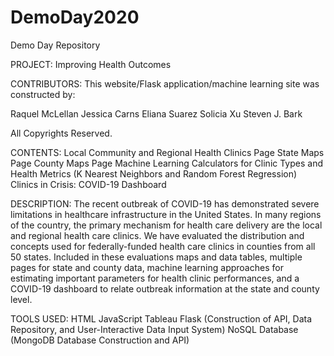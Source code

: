 # DemoDay2020
Demo Day Repository 

PROJECT: Improving Health Outcomes

CONTRIBUTORS: This website/Flask application/machine learning site was constructed by:

Raquel McLellan
Jessica Carns
Eliana Suarez
Solicia Xu
Steven J. Bark

All Copyrights Reserved.


CONTENTS:
Local Community and Regional Health Clinics Page
State Maps Page
County Maps Page
Machine Learning Calculators for Clinic Types and Health Metrics (K Nearest Neighbors and Random Forest Regression)
Clinics in Crisis: COVID-19 Dashboard

DESCRIPTION:
The recent outbreak of COVID-19 has demonstrated severe limitations in healthcare infrastructure in the United States. In many regions of the country, the primary mechanism for health care delivery are the local and regional health care clinics. We have evaluated the distribution and concepts used for federally-funded health care clinics in counties from all 50 states. Included in these evaluations maps and data tables, multiple pages for state and county data, machine learning approaches for estimating important parameters for health clinic performances, and a COVID-19 dashboard to relate outbreak information at the state and county level.

TOOLS USED:
HTML
JavaScript
Tableau
Flask (Construction of API, Data Repository, and User-Interactive Data Input System)
NoSQL Database (MongoDB Database Construction and API)
